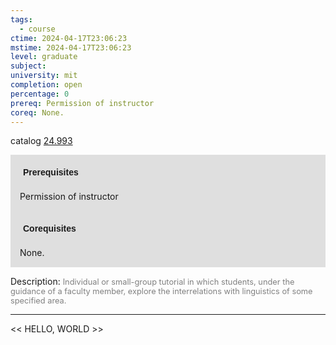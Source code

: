```yaml
---
tags:
  - course
ctime: 2024-04-17T23:06:23
mstime: 2024-04-17T23:06:23
level: graduate
subject: 
university: mit
completion: open
percentage: 0
prereq: Permission of instructor
coreq: None.
---
```


catalog [24.993](http://student.mit.edu/catalog/m24b.html#24.993)

<span style="display: block; padding: 15px; background-color: rgb(100, 100, 100, 0.2);"><font id="m_prereq2830_0" style="display: block; font-family: Arial, sans-serif; font-weight: bold; padding: 5px">Prerequisites</font><br><span id="prereq2830_0">Permission of instructor</span></span>
<span style="display: block; padding: 15px; background-color: rgb(100, 100, 100, 0.2);"><font id="m_coreq2830_0" style="display: block; font-family: Arial, sans-serif; font-weight: bold; padding: 5px">Corequisites</font><br><span id="coreq2830_0">None.</span></span>

<font style="">Description:</font>
<font style="color: grey; font-size: 0.8rem;">Individual or small-group tutorial in which students, under the guidance of a faculty member, explore the interrelations with linguistics of some specified area.</font>



---

<< HELLO, WORLD >>
